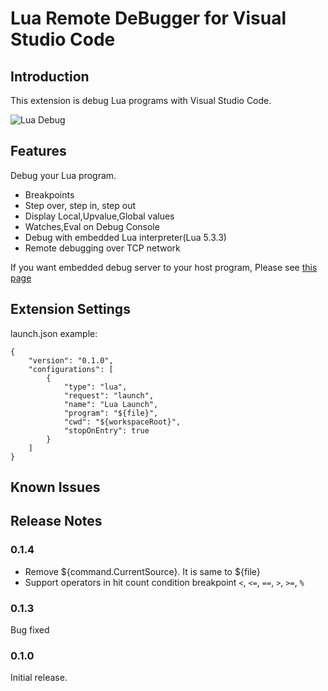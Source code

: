 # Lua Remote DeBugger for Visual Studio Code

## Introduction

This extension is debug Lua programs with Visual Studio Code.

![Lua Debug](https://raw.githubusercontent.com/satoren/LRDB/master/vscode_extension/images/lrdb.gif)

## Features

Debug your Lua program.

* Breakpoints
* Step over, step in, step out
* Display Local,Upvalue,Global values
* Watches,Eval on Debug Console
* Debug with embedded Lua interpreter(Lua 5.3.3)
* Remote debugging over TCP network


If you want embedded debug server to your host program, Please see [this page](https://github.com/satoren/LRDB)

## Extension Settings

launch.json example:
```
{
    "version": "0.1.0",
    "configurations": [
        {
            "type": "lua",
            "request": "launch",
            "name": "Lua Launch",
            "program": "${file}",
            "cwd": "${workspaceRoot}",
            "stopOnEntry": true
        }
    ]
}
```


## Known Issues


## Release Notes

### 0.1.4
- Remove ${command.CurrentSource}. It is same to ${file}
- Support operators in hit count condition breakpoint ``<``, ``<=``, ``==``, ``>``, ``>=``, ``%``


### 0.1.3
Bug fixed

### 0.1.0
Initial release.
